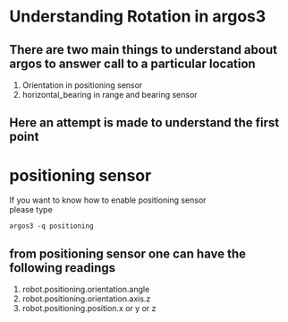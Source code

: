 # Understanding Rotation in argos3

## There are two main things to understand about argos to answer call to a particular location

1. Orientation in positioning sensor
2. horizontal_bearing in range and bearing sensor

## Here an attempt is made to understand the first point

# positioning sensor

If you want to know how to enable positioning sensor  
please type

```
argos3 -q positioning
```

## from positioning sensor one can have the following readings

1. robot.positioning.orientation.angle
2. robot.positioning.orientation.axis.z
3. robot.positioning.position.x or y or z
